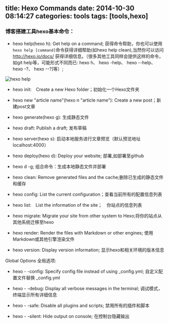 title: Hexo Commands
date: 2014-10-30 08:14:27
categories: tools
tags: [tools,hexo]
---
<h3>博客搭建工具hexo基本命令：</h3>

- hexo help(hexo h): Get help on a command; 获得命令帮助，你也可以使用 `hexo help [command]`命令获得详细帮助(如hexo help clean),当然你可以访问 <a href="http://hexo.io/docs">http://hexo.io/docs/</a>  获得详细信息。（很多其他工具同样会提供这样的命令，如git help等，可能形式不同而已: hexo h、 hexo -help、 hexo --help、 hexo -?、 hexo --?]等）;

<!--more-->

<img src="/imgs/hexo_help.png" alt="hexo help" />

- hexo init:　Create a new Hexo folder；初始化一个Hexo文件夹

- hexo new "article name"(hexo n "article name"): Create a new post；新建post文章

- hexo generate(hexo g): 生成静态文件

- hexo draft: Publish a draft; 发布草稿

- hexo server(hexo s): 启动本地服务进行文章预览（默认预览地址 localhost:4000）

- hexo deploy(hexo d): Deploy your website; 部署,如部署至github

- hexo d -g; 组合命令：生成本地静态文件并部署

- hexo clean: Remove generated files and the cache;删除已生成的静态文件和缓存

- hexo config: List the current configuration；查看当前所有的配置信息列表

- hexo list:　List the information of the site；　你站点的信息列表

- hexo migrate: Migrate your site from other system to Hexo;将你的站点从其他系统迁移至hexo

- hexo render: Render the files with Markdown or other engines; 使用Markdown或其他引擎渲染文件

- hexo version: Display version information; 显示hexo和相关环境的版本信息

Global Options 全局选项:

- hexo - -config: Specify config file instead of using _config.yml; 自定义配置文件替换 _config.yml

- hexo - -debug: Display all verbose messages in the terminal; 调试模式，终端显示所有详细信息

- hexo - -safe: Disable all plugins and scripts; 禁用所有的插件和脚本

- hexo - -silent: Hide output on console; 在控制台隐藏输出